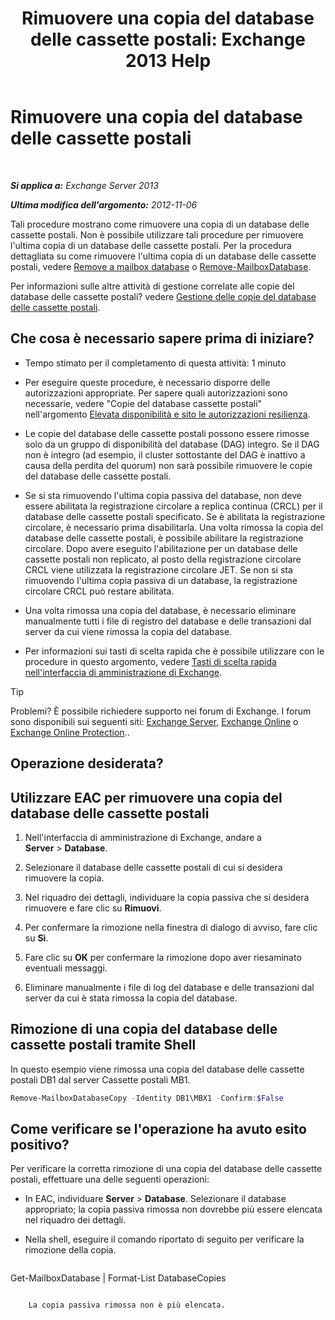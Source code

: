 ﻿---
title: 'Rimuovere una copia del database delle cassette postali: Exchange 2013 Help'
TOCTitle: Rimuovere una copia del database delle cassette postali
ms:assetid: 99fecdde-b158-4dfc-9ca7-ff7c0ada7819
ms:mtpsurl: https://technet.microsoft.com/it-it/library/Dd298164(v=EXCHG.150)
ms:contentKeyID: 50481283
ms.date: 05/22/2018
mtps_version: v=EXCHG.150
ms.translationtype: MT
---

# Rimuovere una copia del database delle cassette postali

 

_**Si applica a:** Exchange Server 2013_

_**Ultima modifica dell'argomento:** 2012-11-06_

Tali procedure mostrano come rimuovere una copia di un database delle cassette postali. Non è possibile utilizzare tali procedure per rimuovere l'ultima copia di un database delle cassette postali. Per la procedura dettagliata su come rimuovere l'ultima copia di un database delle cassette postali, vedere [Remove a mailbox database](manage-mailbox-databases-in-exchange-2013-exchange-2013-help.md) o [Remove-MailboxDatabase](https://technet.microsoft.com/it-it/library/aa997931\(v=exchg.150\)).

Per informazioni sulle altre attività di gestione correlate alle copie del database delle cassette postali? vedere [Gestione delle copie del database delle cassette postali](managing-mailbox-database-copies-exchange-2013-help.md).

## Che cosa è necessario sapere prima di iniziare?

  - Tempo stimato per il completamento di questa attività: 1 minuto

  - Per eseguire queste procedure, è necessario disporre delle autorizzazioni appropriate. Per sapere quali autorizzazioni sono necessarie, vedere "Copie del database cassette postali" nell'argomento [Elevata disponibilità e sito le autorizzazioni resilienza](high-availability-and-site-resilience-permissions-exchange-2013-help.md).

  - Le copie del database delle cassette postali possono essere rimosse solo da un gruppo di disponibilità del database (DAG) integro. Se il DAG non è integro (ad esempio, il cluster sottostante del DAG è inattivo a causa della perdita del quorum) non sarà possibile rimuovere le copie del database delle cassette postali.

  - Se si sta rimuovendo l'ultima copia passiva del database, non deve essere abilitata la registrazione circolare a replica continua (CRCL) per il database delle cassette postali specificato. Se è abilitata la registrazione circolare, è necessario prima disabilitarla. Una volta rimossa la copia del database delle cassette postali, è possibile abilitare la registrazione circolare. Dopo avere eseguito l'abilitazione per un database delle cassette postali non replicato, al posto della registrazione circolare CRCL viene utilizzata la registrazione circolare JET. Se non si sta rimuovendo l'ultima copia passiva di un database, la registrazione circolare CRCL può restare abilitata.

  - Una volta rimossa una copia del database, è necessario eliminare manualmente tutti i file di registro del database e delle transazioni dal server da cui viene rimossa la copia del database.

  - Per informazioni sui tasti di scelta rapida che è possibile utilizzare con le procedure in questo argomento, vedere [Tasti di scelta rapida nell'interfaccia di amministrazione di Exchange](keyboard-shortcuts-in-the-exchange-admin-center-exchange-online-protection-help.md).


> [!TIP]
> Problemi? È possibile richiedere supporto nei forum di Exchange. I forum sono disponibili sui seguenti siti: <A href="https://go.microsoft.com/fwlink/p/?linkid=60612">Exchange Server</A>, <A href="https://go.microsoft.com/fwlink/p/?linkid=267542">Exchange Online</A> o <A href="https://go.microsoft.com/fwlink/p/?linkid=285351">Exchange Online Protection</A>..



## Operazione desiderata?

## Utilizzare EAC per rimuovere una copia del database delle cassette postali

1.  Nell'interfaccia di amministrazione di Exchange, andare a **Server** \> **Database**.

2.  Selezionare il database delle cassette postali di cui si desidera rimuovere la copia.

3.  Nel riquadro dei dettagli, individuare la copia passiva che si desidera rimuovere e fare clic su **Rimuovi**.

4.  Per confermare la rimozione nella finestra di dialogo di avviso, fare clic su **Sì**.

5.  Fare clic su **OK** per confermare la rimozione dopo aver riesaminato eventuali messaggi.

6.  Eliminare manualmente i file di log del database e delle transazioni dal server da cui è stata rimossa la copia del database.

## Rimozione di una copia del database delle cassette postali tramite Shell

In questo esempio viene rimossa una copia del database delle cassette postali DB1 dal server Cassette postali MB1.

```powershell
Remove-MailboxDatabaseCopy -Identity DB1\MBX1 -Confirm:$False
```

## Come verificare se l'operazione ha avuto esito positivo?

Per verificare la corretta rimozione di una copia del database delle cassette postali, effettuare una delle seguenti operazioni:

  - In EAC, individuare **Server** \> **Database**. Selezionare il database appropriato; la copia passiva rimossa non dovrebbe più essere elencata nel riquadro dei dettagli.

  - Nella shell, eseguire il comando riportato di seguito per verificare la rimozione della copia.
    
    ```powershell
Get-MailboxDatabase <DatabaseName> | Format-List DatabaseCopies
```
    
    La copia passiva rimossa non è più elencata.

